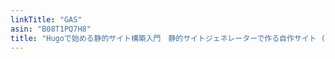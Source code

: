 ```yaml
---
linkTitle: "GAS"
asin: "B08T1PQ7H8"
title: "Hugoで始める静的サイト構築入門　静的サイトジェネレーターで作る自作サイト (技術の泉シリーズ（NextPublishing）)"
---
```



